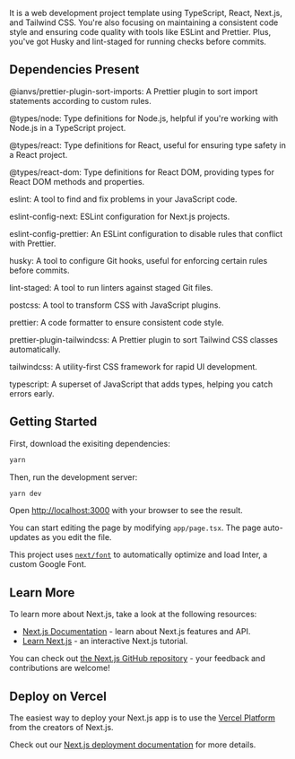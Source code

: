 It is a web development project template using TypeScript, React, Next.js, and Tailwind CSS. You're also focusing on maintaining a consistent code style and ensuring code quality with tools like ESLint and Prettier. Plus, you've got Husky and lint-staged for running checks before commits.

## Dependencies Present
@ianvs/prettier-plugin-sort-imports: A Prettier plugin to sort import statements according to custom rules.

@types/node: Type definitions for Node.js, helpful if you're working with Node.js in a TypeScript project.

@types/react: Type definitions for React, useful for ensuring type safety in a React project.

@types/react-dom: Type definitions for React DOM, providing types for React DOM methods and properties.

eslint: A tool to find and fix problems in your JavaScript code.

eslint-config-next: ESLint configuration for Next.js projects.

eslint-config-prettier: An ESLint configuration to disable rules that conflict with Prettier.

husky: A tool to configure Git hooks, useful for enforcing certain rules before commits.

lint-staged: A tool to run linters against staged Git files.

postcss: A tool to transform CSS with JavaScript plugins.

prettier: A code formatter to ensure consistent code style.

prettier-plugin-tailwindcss: A Prettier plugin to sort Tailwind CSS classes automatically.

tailwindcss: A utility-first CSS framework for rapid UI development.

typescript: A superset of JavaScript that adds types, helping you catch errors early.

## Getting Started
First, download the exisiting dependencies:

```bash
yarn
```

Then, run the development server:

```bash
yarn dev
```

Open [http://localhost:3000](http://localhost:3000) with your browser to see the result.

You can start editing the page by modifying `app/page.tsx`. The page auto-updates as you edit the file.

This project uses [`next/font`](https://nextjs.org/docs/basic-features/font-optimization) to automatically optimize and load Inter, a custom Google Font.

## Learn More

To learn more about Next.js, take a look at the following resources:

- [Next.js Documentation](https://nextjs.org/docs) - learn about Next.js features and API.
- [Learn Next.js](https://nextjs.org/learn) - an interactive Next.js tutorial.

You can check out [the Next.js GitHub repository](https://github.com/vercel/next.js/) - your feedback and contributions are welcome!

## Deploy on Vercel

The easiest way to deploy your Next.js app is to use the [Vercel Platform](https://vercel.com/new?utm_medium=default-template&filter=next.js&utm_source=create-next-app&utm_campaign=create-next-app-readme) from the creators of Next.js.

Check out our [Next.js deployment documentation](https://nextjs.org/docs/deployment) for more details.
